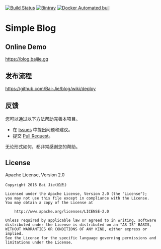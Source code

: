 [![Build Status](https://travis-ci.org/Bai-Jie/blog.svg?branch=master)](https://travis-ci.org/Bai-Jie/blog)
[![Bintray](https://img.shields.io/bintray/v/baijie/generic/blog.svg?maxAge=2592000)](https://bintray.com/baijie/generic/blog)
[![Docker Automated buil](https://img.shields.io/docker/automated/baijie/blog.svg?maxAge=2592000)](https://hub.docker.com/r/baijie/blog/)

# Simple Blog

## Online Demo
https://blog.baijie.gq

## 发布流程
https://github.com/Bai-Jie/blog/wiki/deploy

## 反馈
您可以通过以下方法帮助完善本项目。

* 在 [Issues](https://github.com/Bai-Jie/blog/issues) 中提出问题和建议。
* 提交 [Pull Request](https://github.com/Bai-Jie/blog/pulls)。

无论形式如何，都非常感谢您的帮助。

## License
Apache License, Version 2.0
```text
Copyright 2016 Bai Jie(柏杰)

Licensed under the Apache License, Version 2.0 (the "License");
you may not use this file except in compliance with the License.
You may obtain a copy of the License at

    http://www.apache.org/licenses/LICENSE-2.0

Unless required by applicable law or agreed to in writing, software
distributed under the License is distributed on an "AS IS" BASIS,
WITHOUT WARRANTIES OR CONDITIONS OF ANY KIND, either express or implied.
See the License for the specific language governing permissions and
limitations under the License.
```
